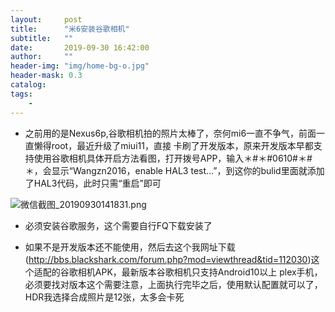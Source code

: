 ```yaml
---
layout:     post
title:      "米6安装谷歌相机"
subtitle:   ""
date:       2019-09-30 16:42:00
author:     ""
header-img: "img/home-bg-o.jpg"
header-mask: 0.3
catalog:
tags:
    -
---
```



-  之前用的是Nexus6p,谷歌相机拍的照片太棒了，奈何mi6一直不争气，前面一直懒得root，最近升级了miui11，直接
卡刷了开发版本，原来开发版本早都支持使用谷歌相机具体开启方法看图，打开拨号APP，输入＊#＊#0610#＊#＊，会显示“Wangzn2016，enable HAL3 test…”，到这你的bulid里面就添加了HAL3代码，此时只需“重启”即可


![微信截图_20190930141831.png](https://ws1.sinaimg.cn/large/9f723435ly1g7hisbu013j20ga0ifaba.jpg)



- 必须安装谷歌服务，这个需要自行FQ下载安装了


- 如果不是开发版本还不能使用，然后去这个我网址下载(http://bbs.blackshark.com/forum.php?mod=viewthread&tid=112030)这个适配的谷歌相机APK，最新版本谷歌相机只支持Android10以上
plex手机，必须要找对版本这个需要注意，上面执行完毕之后，使用默认配置就可以了，HDR我选择合成照片是12张，太多会卡死

